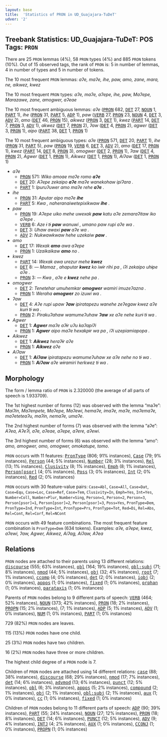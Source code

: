 ```yaml
---
layout: base
title:  'Statistics of PRON in UD_Guajajara-TuDeT'
udver: '2'
---
```


## Treebank Statistics: UD_Guajajara-TuDeT: POS Tags: `PRON`

There are 25 `PRON` lemmas (4%), 58 `PRON` types (4%) and 885 `PRON` tokens (10%).
Out of 15 observed tags, the rank of `PRON` is: 5 in number of lemmas, 4 in number of types and 5 in number of tokens.

The 10 most frequent `PRON` lemmas: <em>aʔe, maʔe, ihe, paw, amo, zane, mara, ne, aikwez, kwez</em>

The 10 most frequent `PRON` types:  <em>aʔe, maʔe, aʔepe, ihe, paw, Maʔepe, Marazawe, zane, amogwer, aʔeae</em>

The 10 most frequent ambiguous lemmas: <em>aʔe</em> (<tt><a href="gub_tudet-pos-PRON.html">PRON</a></tt> 682, <tt><a href="gub_tudet-pos-DET.html">DET</a></tt> 27, <tt><a href="gub_tudet-pos-NOUN.html">NOUN</a></tt> 1, <tt><a href="gub_tudet-pos-PART.html">PART</a></tt> 1), <em>ihe</em> (<tt><a href="gub_tudet-pos-PRON.html">PRON</a></tt> 31, <tt><a href="gub_tudet-pos-PART.html">PART</a></tt> 5, <tt><a href="gub_tudet-pos-ADP.html">ADP</a></tt> 1), <em>paw</em> (<tt><a href="gub_tudet-pos-VERB.html">VERB</a></tt> 27, <tt><a href="gub_tudet-pos-PRON.html">PRON</a></tt> 23, <tt><a href="gub_tudet-pos-NOUN.html">NOUN</a></tt> 4, <tt><a href="gub_tudet-pos-DET.html">DET</a></tt> 3, <tt><a href="gub_tudet-pos-ADV.html">ADV</a></tt> 2), <em>amo</em> (<tt><a href="gub_tudet-pos-DET.html">DET</a></tt> 46, <tt><a href="gub_tudet-pos-PRON.html">PRON</a></tt> 15), <em>aikwez</em> (<tt><a href="gub_tudet-pos-PRON.html">PRON</a></tt> 3, <tt><a href="gub_tudet-pos-DET.html">DET</a></tt> 1), <em>kwez</em> (<tt><a href="gub_tudet-pos-PART.html">PART</a></tt> 14, <tt><a href="gub_tudet-pos-DET.html">DET</a></tt> 7, <tt><a href="gub_tudet-pos-PRON.html">PRON</a></tt> 3, <tt><a href="gub_tudet-pos-ADV.html">ADV</a></tt> 1), <em>akwez</em> (<tt><a href="gub_tudet-pos-DET.html">DET</a></tt> 7, <tt><a href="gub_tudet-pos-PRON.html">PRON</a></tt> 2), <em>ʔaw</em> (<tt><a href="gub_tudet-pos-DET.html">DET</a></tt> 4, <tt><a href="gub_tudet-pos-PRON.html">PRON</a></tt> 2), <em>agwer</em> (<tt><a href="gub_tudet-pos-DET.html">DET</a></tt> 3, <tt><a href="gub_tudet-pos-PRON.html">PRON</a></tt> 1), <em>aipo</em> (<tt><a href="gub_tudet-pos-PART.html">PART</a></tt> 38, <tt><a href="gub_tudet-pos-DET.html">DET</a></tt> 1, <tt><a href="gub_tudet-pos-PRON.html">PRON</a></tt> 1)

The 10 most frequent ambiguous types:  <em>aʔe</em> (<tt><a href="gub_tudet-pos-PRON.html">PRON</a></tt> 571, <tt><a href="gub_tudet-pos-DET.html">DET</a></tt> 20, <tt><a href="gub_tudet-pos-PART.html">PART</a></tt> 1), <em>ihe</em> (<tt><a href="gub_tudet-pos-PRON.html">PRON</a></tt> 31, <tt><a href="gub_tudet-pos-PART.html">PART</a></tt> 5), <em>paw</em> (<tt><a href="gub_tudet-pos-PRON.html">PRON</a></tt> 19, <tt><a href="gub_tudet-pos-VERB.html">VERB</a></tt> 6, <tt><a href="gub_tudet-pos-DET.html">DET</a></tt> 3, <tt><a href="gub_tudet-pos-ADV.html">ADV</a></tt> 2), <em>amo</em> (<tt><a href="gub_tudet-pos-DET.html">DET</a></tt> 17, <tt><a href="gub_tudet-pos-PRON.html">PRON</a></tt> 1), <em>kwez</em> (<tt><a href="gub_tudet-pos-PART.html">PART</a></tt> 14, <tt><a href="gub_tudet-pos-DET.html">DET</a></tt> 8, <tt><a href="gub_tudet-pos-PRON.html">PRON</a></tt> 3), <em>omogwer</em> (<tt><a href="gub_tudet-pos-DET.html">DET</a></tt> 2, <tt><a href="gub_tudet-pos-PRON.html">PRON</a></tt> 1), <em>ʔaw</em> (<tt><a href="gub_tudet-pos-DET.html">DET</a></tt> 4, <tt><a href="gub_tudet-pos-PRON.html">PRON</a></tt> 2), <em>Agwer</em> (<tt><a href="gub_tudet-pos-DET.html">DET</a></tt> 1, <tt><a href="gub_tudet-pos-PRON.html">PRON</a></tt> 1), <em>Aikwez</em> (<tt><a href="gub_tudet-pos-DET.html">DET</a></tt> 1, <tt><a href="gub_tudet-pos-PRON.html">PRON</a></tt> 1), <em>Aiʔaw</em> (<tt><a href="gub_tudet-pos-DET.html">DET</a></tt> 1, <tt><a href="gub_tudet-pos-PRON.html">PRON</a></tt> 1)


* <em>aʔe</em>
  * <tt><a href="gub_tudet-pos-PRON.html">PRON</a></tt> 571: <em>Wiko amoae maʔe romo <b>aʔe</b></em>
  * <tt><a href="gub_tudet-pos-DET.html">DET</a></tt> 20: <em>Aʔepe zekaipo <b>aʔe</b> maʔe wanekohaw ipiʔara .</em>
  * <tt><a href="gub_tudet-pos-PART.html">PART</a></tt> 1: <em>Ipuruʔuwer amo maʔe rehe <b>aʔe</b> .</em>
* <em>ihe</em>
  * <tt><a href="gub_tudet-pos-PRON.html">PRON</a></tt> 31: <em>Aputar aipo maʔe <b>ihe</b></em>
  * <tt><a href="gub_tudet-pos-PART.html">PART</a></tt> 5: <em>Kwa , naheranaiwetepixikwaw <b>ihe</b> .</em>
* <em>paw</em>
  * <tt><a href="gub_tudet-pos-PRON.html">PRON</a></tt> 19: <em>Aʔepe uiko mehe uwexak <b>paw</b> katu aʔe zemaraʔitaw iko aʔepe .</em>
  * <tt><a href="gub_tudet-pos-VERB.html">VERB</a></tt> 6: <em>Aze ɨ tɨ <b>paw</b> wanuwi , umano paw rupi aʔe wa .</em>
  * <tt><a href="gub_tudet-pos-DET.html">DET</a></tt> 3: <em>Uhaw awaxi <b>paw</b> aʔe wa .</em>
  * <tt><a href="gub_tudet-pos-ADV.html">ADV</a></tt> 2: <em>Nukwawkwaw hehe uzekaiw <b>paw</b> .</em>
* <em>amo</em>
  * <tt><a href="gub_tudet-pos-DET.html">DET</a></tt> 17: <em>Wexak <b>amo</b> awa aʔepe</em>
  * <tt><a href="gub_tudet-pos-PRON.html">PRON</a></tt> 1: <em>Uzaikaikaw <b>amo</b> no .</em>
* <em>kwez</em>
  * <tt><a href="gub_tudet-pos-PART.html">PART</a></tt> 14: <em>Wexak awa urezur mehe <b>kwez</b></em>
  * <tt><a href="gub_tudet-pos-DET.html">DET</a></tt> 8: <em>— Mamaz , ahaputar <b>kwez</b> ko iwɨr rihi pa , iʔi zekaipo uhɨpe aʔe .</em>
  * <tt><a href="gub_tudet-pos-PRON.html">PRON</a></tt> 3: <em>— Kwa , aʔe e <b>kwez</b> nehe pa .</em>
* <em>omogwer</em>
  * <tt><a href="gub_tudet-pos-DET.html">DET</a></tt> 2: <em>Tenetehar umuhemkar <b>omogwer</b> wamiri imuzeʔazna .</em>
  * <tt><a href="gub_tudet-pos-PRON.html">PRON</a></tt> 1: <em>Weraha <b>omogwer</b> zo izuwi wa .</em>
* <em>ʔaw</em>
  * <tt><a href="gub_tudet-pos-DET.html">DET</a></tt> 4: <em>Aʔe rupi upaw <b>ʔaw</b> ipiratapezu wanehe zeʔegaw kwez aʔe kurɨ tɨ wa .</em>
  * <tt><a href="gub_tudet-pos-PRON.html">PRON</a></tt> 2: <em>Pirakuʔahaw wamumeʔuhaw <b>ʔaw</b> xe aʔe nehe kurɨ tɨ wa .</em>
* <em>Agwer</em>
  * <tt><a href="gub_tudet-pos-DET.html">DET</a></tt> 1: <em><b>Agwer</b> maʔe aʔɨr uʔu kaʔapiʔi</em>
  * <tt><a href="gub_tudet-pos-PRON.html">PRON</a></tt> 1: <em><b>Agwer</b> aipo maʔe hexakpɨr wa pa , iʔi uzepiamiapopa .</em>
* <em>Aikwez</em>
  * <tt><a href="gub_tudet-pos-DET.html">DET</a></tt> 1: <em><b>Aikwez</b> heraʔɨr aʔe</em>
  * <tt><a href="gub_tudet-pos-PRON.html">PRON</a></tt> 1: <em><b>Aikwez</b> aʔe</em>
* <em>Aiʔaw</em>
  * <tt><a href="gub_tudet-pos-DET.html">DET</a></tt> 1: <em><b>Aiʔaw</b> ipiratapezu wamumeʔuhaw xe aʔe nehe no tɨ wa .</em>
  * <tt><a href="gub_tudet-pos-PRON.html">PRON</a></tt> 1: <em><b>Aiʔaw</b> aʔe wɨramiri herkwez tɨ wa .</em>

## Morphology

The form / lemma ratio of `PRON` is 2.320000 (the average of all parts of speech is 1.933709).

The 1st highest number of forms (12) was observed with the lemma “maʔe”: <em>Maiʔin, Maʔenpete, Maʔepe, Maʔewi, hemaʔe, imaʔe, maʔe, maʔemaʔe, maʔeteteaʔu, maʔin, nemaʔe, umaʔe</em>.

The 2nd highest number of forms (7) was observed with the lemma “aʔe”: <em>Aʔea, Aʔeʔi, aʔe, aʔeae, aʔepe, aʔere, aʔewi</em>.

The 3rd highest number of forms (6) was observed with the lemma “amo”: <em>amo, amogwer, omo, omogwer, omokatupe, tomo</em>.

`PRON` occurs with 11 features: <tt><a href="gub_tudet-feat-PronType.html">PronType</a></tt> (806; 91% instances), <tt><a href="gub_tudet-feat-Case.html">Case</a></tt> (79; 9% instances), <tt><a href="gub_tudet-feat-Person.html">Person</a></tt> (44; 5% instances), <tt><a href="gub_tudet-feat-Number.html">Number</a></tt> (28; 3% instances), <tt><a href="gub_tudet-feat-Rel.html">Rel</a></tt> (13; 1% instances), <tt><a href="gub_tudet-feat-Clusivity.html">Clusivity</a></tt> (8; 1% instances), <tt><a href="gub_tudet-feat-Emph.html">Emph</a></tt> (8; 1% instances), <tt><a href="gub_tudet-feat-Person-psor.html">Person[psor]</a></tt> (4; 0% instances), <tt><a href="gub_tudet-feat-Poss.html">Poss</a></tt> (3; 0% instances), <tt><a href="gub_tudet-feat-Int.html">Int</a></tt> (2; 0% instances), <tt><a href="gub_tudet-feat-Red.html">Red</a></tt> (2; 0% instances)

`PRON` occurs with 30 feature-value pairs: `Case=Abl`, `Case=All`, `Case=Dat`, `Case=Equ`, `Case=Loc`, `Case=Ref`, `Case=Tem`, `Clusivity=In`, `Emph=Yes`, `Int=Yes`, `Number=Coll`, `Number=Plur`, `Number=Sing`, `Person=1`, `Person=2`, `Person=3`, `Person[psor]=1`, `Person[psor]=2`, `Person[psor]=3`, `Poss=Yes`, `PronType=Dem`, `PronType=Ind`, `PronType=Int`, `PronType=Prs`, `PronType=Tot`, `Red=Di`, `Rel=Abs`, `Rel=Cont`, `Rel=Corf`, `Rel=NCont`

`PRON` occurs with 49 feature combinations.
The most frequent feature combination is `PronType=Dem` (634 tokens).
Examples: <em>aʔe, aʔepe, kwez, aʔewi, ʔaw, Agwer, Aikwez, Aiʔag, Aiʔaw, Aʔea</em>


## Relations

`PRON` nodes are attached to their parents using 13 different relations: <tt><a href="gub_tudet-dep-discourse.html">discourse</a></tt> (555; 63% instances), <tt><a href="gub_tudet-dep-obl.html">obl</a></tt> (164; 19% instances), <tt><a href="gub_tudet-dep-obl-subj.html">obl:subj</a></tt> (71; 8% instances), <tt><a href="gub_tudet-dep-nmod.html">nmod</a></tt> (44; 5% instances), <tt><a href="gub_tudet-dep-obj.html">obj</a></tt> (32; 4% instances), <tt><a href="gub_tudet-dep-root.html">root</a></tt> (7; 1% instances), <tt><a href="gub_tudet-dep-ccomp.html">ccomp</a></tt> (4; 0% instances), <tt><a href="gub_tudet-dep-det.html">det</a></tt> (2; 0% instances), <tt><a href="gub_tudet-dep-iobj.html">iobj</a></tt> (2; 0% instances), <tt><a href="gub_tudet-dep-appos.html">appos</a></tt> (1; 0% instances), <tt><a href="gub_tudet-dep-fixed.html">fixed</a></tt> (1; 0% instances), <tt><a href="gub_tudet-dep-orphan.html">orphan</a></tt> (1; 0% instances), <tt><a href="gub_tudet-dep-parataxis.html">parataxis</a></tt> (1; 0% instances)

Parents of `PRON` nodes belong to 9 different parts of speech: <tt><a href="gub_tudet-pos-VERB.html">VERB</a></tt> (464; 52% instances), <tt><a href="gub_tudet-pos-NOUN.html">NOUN</a></tt> (373; 42% instances), <tt><a href="gub_tudet-pos-PRON.html">PRON</a></tt> (18; 2% instances), <tt><a href="gub_tudet-pos-PROPN.html">PROPN</a></tt> (15; 2% instances),  (7; 1% instances), <tt><a href="gub_tudet-pos-ADP.html">ADP</a></tt> (5; 1% instances), <tt><a href="gub_tudet-pos-ADV.html">ADV</a></tt> (1; 0% instances), <tt><a href="gub_tudet-pos-NUM.html">NUM</a></tt> (1; 0% instances), <tt><a href="gub_tudet-pos-PART.html">PART</a></tt> (1; 0% instances)

729 (82%) `PRON` nodes are leaves.

115 (13%) `PRON` nodes have one child.

25 (3%) `PRON` nodes have two children.

16 (2%) `PRON` nodes have three or more children.

The highest child degree of a `PRON` node is 7.

Children of `PRON` nodes are attached using 14 different relations: <tt><a href="gub_tudet-dep-case.html">case</a></tt> (88; 38% instances), <tt><a href="gub_tudet-dep-discourse.html">discourse</a></tt> (68; 29% instances), <tt><a href="gub_tudet-dep-nmod.html">nmod</a></tt> (17; 7% instances), <tt><a href="gub_tudet-dep-det.html">det</a></tt> (14; 6% instances), <tt><a href="gub_tudet-dep-advmod.html">advmod</a></tt> (13; 6% instances), <tt><a href="gub_tudet-dep-punct.html">punct</a></tt> (12; 5% instances), <tt><a href="gub_tudet-dep-obl.html">obl</a></tt> (6; 3% instances), <tt><a href="gub_tudet-dep-appos.html">appos</a></tt> (5; 2% instances), <tt><a href="gub_tudet-dep-compound.html">compound</a></tt> (2; 1% instances), <tt><a href="gub_tudet-dep-obj.html">obj</a></tt> (2; 1% instances), <tt><a href="gub_tudet-dep-obl-subj.html">obl:subj</a></tt> (2; 1% instances), <tt><a href="gub_tudet-dep-aux.html">aux</a></tt> (1; 0% instances), <tt><a href="gub_tudet-dep-cc.html">cc</a></tt> (1; 0% instances), <tt><a href="gub_tudet-dep-fixed.html">fixed</a></tt> (1; 0% instances)

Children of `PRON` nodes belong to 11 different parts of speech: <tt><a href="gub_tudet-pos-ADP.html">ADP</a></tt> (90; 39% instances), <tt><a href="gub_tudet-pos-PART.html">PART</a></tt> (55; 24% instances), <tt><a href="gub_tudet-pos-NOUN.html">NOUN</a></tt> (27; 12% instances), <tt><a href="gub_tudet-pos-PRON.html">PRON</a></tt> (18; 8% instances), <tt><a href="gub_tudet-pos-DET.html">DET</a></tt> (14; 6% instances), <tt><a href="gub_tudet-pos-PUNCT.html">PUNCT</a></tt> (12; 5% instances), <tt><a href="gub_tudet-pos-ADV.html">ADV</a></tt> (9; 4% instances), <tt><a href="gub_tudet-pos-INTJ.html">INTJ</a></tt> (4; 2% instances), <tt><a href="gub_tudet-pos-AUX.html">AUX</a></tt> (1; 0% instances), <tt><a href="gub_tudet-pos-CCONJ.html">CCONJ</a></tt> (1; 0% instances), <tt><a href="gub_tudet-pos-PROPN.html">PROPN</a></tt> (1; 0% instances)


